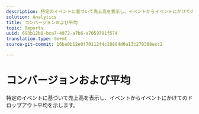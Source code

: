 ```yaml
---
description: 特定のイベントに基づいて売上高を表示し、イベントからイベントにかけてのドロップアウト平均を示します。
solution: Analytics
title: コンバージョンおよび平均
topic: Reports
uuid: 693b12b8-bca7-4972-a7b6-a7059701f574
translation-type: tm+mt
source-git-commit: 16ba0b12e0f70112f4c10804d0a13c278388ecc2

---
```



# コンバージョンおよび平均

特定のイベントに基づいて売上高を表示し、イベントからイベントにかけてのドロップアウト平均を示します。

